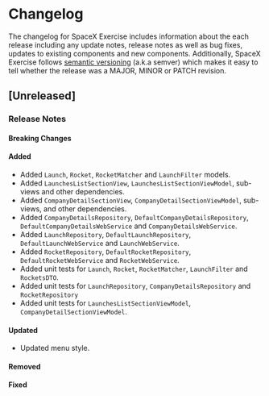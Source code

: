 # Changelog

The changelog for SpaceX Exercise includes information about the each release including any update notes, release notes as well as bug fixes, updates to existing components and new components.
Additionally, SpaceX Exercise follows [semantic versioning](http://semver.org/) (a.k.a semver) which makes it easy to tell whether the release was a MAJOR, MINOR or PATCH revision.

## [Unreleased]

### Release Notes

#### Breaking Changes

#### Added
- Added `Launch`, `Rocket`, `RocketMatcher` and `LaunchFilter` models.
- Added `LaunchesListSectionView`, `LaunchesListSectionViewModel`, sub-views and other dependencies. 
- Added `CompanyDetailSectionView`, `CompanyDetailSectionViewModel`, sub-views, and other dependencies.
- Added `CompanyDetailsRepository`, `DefaultCompanyDetailsRepository`, `DefaultCompanyDetailsWebService` and `CompanyDetailsWebService`.
- Added `LaunchRepository`, `DefaultLaunchRepository`, `DefaultLaunchWebService` and `LaunchWebService`.
- Added `RocketRepository`, `DefaultRocketRepository`, `DefaultRocketWebService` and `RocketWebService`.
- Added unit tests for `Launch`, `Rocket`, `RocketMatcher`, `LaunchFilter` and `RocketsDTO`.
- Added unit tests for `LaunchRepository`, `CompanyDetailsRepository` and `RocketRepository`
- Added unit tests for `LaunchesListSectionViewModel`, `CompanyDetailSectionViewModel`.

#### Updated
- Updated menu style. 

#### Removed

#### Fixed 
